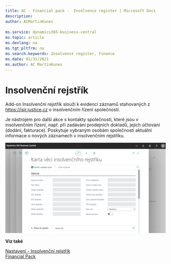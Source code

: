 ```yaml
---
title: AC - Financial pack -  Insolvence register | Microsoft Docs
description: 
author: ACMartinKunes

ms.service: dynamics365-business-central
ms.topic: article
ms.devlang: na
ms.tgt_pltfrm: na
ms.search.keywords: Insolvence register, finance 
ms.date: 01/31/2021
ms.author: AC MartinKunes
---
```

# Insolvenční rejstřík

Add-on Insolvenční rejstřík slouží k evidenci záznamů stahovaných z  https://isir.justice.cz o insolvenčním řízení společností. 

Je nástrojem pro další akce s kontakty společnosti, které jsou v insolvenčním řízení, např. při zadávání prodejních dokladů, jejich účtování (dodání, fakturace). Poskytuje vybraným osobám společnosti aktuální informace o nových záznamech v insolvenčním rejstříku.

![Insolvenční rejstřík](media/Insolvence_register.png "Insolvenční rejstřík")

**Viz také**

[Nastavení - Insolvenční rejstřík](ac-insolvence-register-setup.md)  
[Financial Pack](ac-finance-pack.md)  
